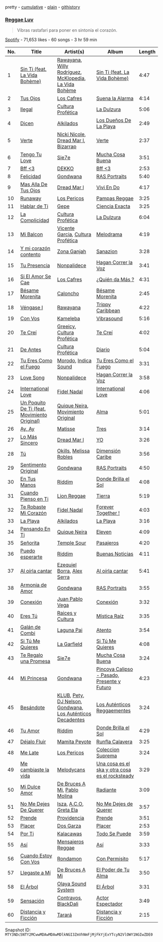 pretty - [cumulative](/playlists/cumulative/37i9dQZF1DX3KVUA2wMxEf.md) - [plain](/playlists/plain/37i9dQZF1DX3KVUA2wMxEf) - [githistory](https://github.githistory.xyz/mackorone/spotify-playlist-archive/blob/main/playlists/plain/37i9dQZF1DX3KVUA2wMxEf)

### [Reggae Luv](https://open.spotify.com/playlist/37i9dQZF1DX3KVUA2wMxEf)

> Vibras rastafari para poner en sintonía el corazón.

[Spotify](https://open.spotify.com/user/spotify) - 71,653 likes - 60 songs - 3 hr 59 min

| No. | Title | Artist(s) | Album | Length |
|---|---|---|---|---|
| 1 | [Sin Ti \(feat\. La Vida Bohème\)](https://open.spotify.com/track/6vLZeNQlHhvJyiUBEzlUQB) | [Rawayana](https://open.spotify.com/artist/2AbQwU2cuEGfD465wCXlg2), [Willy Rodríguez](https://open.spotify.com/artist/4PXThoWa6Eg0a1Cui7KJee), [McKlopedia](https://open.spotify.com/artist/1PNgAcUW6UgN59okEaTpvG), [La Vida Bohème](https://open.spotify.com/artist/5gs7iemsrjIJbz0ryFcy79) | [Sin Ti \(feat\. La Vida Bohème\)](https://open.spotify.com/album/1rp1fcFSrhvtUwUdwf5z7p) | 4:47 |
| 2 | [Tus Ojos](https://open.spotify.com/track/6yyrsrci6u2nreFlhXSy3J) | [Los Cafres](https://open.spotify.com/artist/2ST5XwWB4uXGKk2NXP8DUI) | [Suena la Alarma](https://open.spotify.com/album/3b6Shbr4R5szup0i6Yo6Dv) | 4:14 |
| 3 | [Ilegal](https://open.spotify.com/track/55nSQ0bhYhnN9Gr6yKAF86) | [Cultura Profética](https://open.spotify.com/artist/65HuWBUC1d8ty1q6J42Nfi) | [La Dulzura](https://open.spotify.com/album/0ma0z5JUPvi7ZZtfV8Di0A) | 5:06 |
| 4 | [Dicen](https://open.spotify.com/track/4lbUG41pBCWUc0gtc0ukTu) | [Alkilados](https://open.spotify.com/artist/2DP9xStkVVv753RBiEHXQB) | [Los Dueños De La Playa](https://open.spotify.com/album/2zVtWSTT0PPvpN1mSmVsAp) | 2:49 |
| 5 | [Verte](https://open.spotify.com/track/2mMZAd3ol9wGI2WJl4XJCF) | [Nicki Nicole](https://open.spotify.com/artist/2UZIAOlrnyZmyzt1nuXr9y), [Dread Mar I](https://open.spotify.com/artist/1aw0Cdl1DIrtUrUA6fGbAR), [Bizarrap](https://open.spotify.com/artist/716NhGYqD1jl2wI1Qkgq36) | [Verte](https://open.spotify.com/album/3NXbwVxHga0cmLdnRIDX64) | 2:37 |
| 6 | [Tengo Tu Love](https://open.spotify.com/track/2hgzokI1dOZAxs5PUG0gBT) | [Sie7e](https://open.spotify.com/artist/11wOrJLuakmQqTuhXXW2xz) | [Mucha Cosa Buena](https://open.spotify.com/album/2Lvsyubptl5ITRCjy0FTmH) | 3:51 |
| 7 | [Bff <3](https://open.spotify.com/track/1i1RYy42uVr7KBCpA5Gjym) | [DEKKO](https://open.spotify.com/artist/6ZvYYrrfpb1Z7kICDyxWQE) | [Bff <3](https://open.spotify.com/album/25pzrcoYq32V2h8LNz42Wu) | 2:53 |
| 8 | [Felicidad](https://open.spotify.com/track/34Uygh7OsoZdlzzDbHgjgb) | [Gondwana](https://open.spotify.com/artist/4nSgEvZncnC5oNPVrtwnLd) | [RAS Portraits](https://open.spotify.com/album/5vqr9fcTKswnFS7WJKPax9) | 5:40 |
| 9 | [Mas Alla De Tus Ojos](https://open.spotify.com/track/4Wbc65UGEKfToeo4w8rQO7) | [Dread Mar I](https://open.spotify.com/artist/1aw0Cdl1DIrtUrUA6fGbAR) | [Vivi En Do](https://open.spotify.com/album/1nqhr6N5KbIaUbsTXq5WCa) | 4:17 |
| 10 | [Runaway](https://open.spotify.com/track/2lqFwTECuP5VNUvzzotxWo) | [Los Pericos](https://open.spotify.com/artist/7FnZWGw9lwOr7WzieTKEPR) | [Pampas Reggae](https://open.spotify.com/album/5UT1U06RzF2hWq6d7SGaTn) | 3:25 |
| 11 | [Hablar de Ti](https://open.spotify.com/track/1vV2FBKYvu6sJDqzSCNgbI) | [Gepe](https://open.spotify.com/artist/1fHGzTSloWCtrlKfbLNVhM) | [Ciencia Exacta](https://open.spotify.com/album/4n65tDbR2iIn5e9jgo9Zwv) | 3:25 |
| 12 | [La Complicidad](https://open.spotify.com/track/0yAc7tMrxA3KwdVpVDe402) | [Cultura Profética](https://open.spotify.com/artist/65HuWBUC1d8ty1q6J42Nfi) | [La Dulzura](https://open.spotify.com/album/0ma0z5JUPvi7ZZtfV8Di0A) | 6:04 |
| 13 | [Mi Balcon](https://open.spotify.com/track/05SZ279Bnz9Zst21BMoZWg) | [Vicente Garcia](https://open.spotify.com/artist/2Otnykd696YidQYfEGVmNq), [Cultura Profética](https://open.spotify.com/artist/65HuWBUC1d8ty1q6J42Nfi) | [Melodrama](https://open.spotify.com/album/6Q5EvqV3Vj9wKee5N2fK6E) | 4:19 |
| 14 | [Y mi corazón contento](https://open.spotify.com/track/3FUhe43n5NShAfvPWSyPxE) | [Zona Ganjah](https://open.spotify.com/artist/3yyWIPmsesks6c7uMnvNn2) | [Sanazion](https://open.spotify.com/album/0zxOfn59rNMPrlgiZZiDzy) | 3:28 |
| 15 | [Tu Presencia](https://open.spotify.com/track/58KaBE2fnHA8R0iesCbe8o) | [Nonpalidece](https://open.spotify.com/artist/0W1EfnztQTHuv03MuMzWPe) | [Hagan Correr la Voz](https://open.spotify.com/album/0ko2Kez1pYo91ELqWFPISY) | 3:41 |
| 16 | [Si El Amor Se Cae](https://open.spotify.com/track/0fzgd6DgpsSYg5igdOUGJR) | [Los Cafres](https://open.spotify.com/artist/2ST5XwWB4uXGKk2NXP8DUI) | [¿Quién da Más ?](https://open.spotify.com/album/5eYOXxWRhk2Lqj93pE7zwG) | 4:31 |
| 17 | [Bésame Morenita](https://open.spotify.com/track/2HiEJnTMam9v7sybIZC5SL) | [Caloncho](https://open.spotify.com/artist/2z3KntXLyEF5Lvz1kpdBoA) | [Bésame Morenita](https://open.spotify.com/album/3ilG3dxJg0MGmDlVnkLeZ5) | 2:45 |
| 18 | [Véngase I](https://open.spotify.com/track/1kOzw10XqOtFA7Qar4Bjpu) | [Rawayana](https://open.spotify.com/artist/2AbQwU2cuEGfD465wCXlg2) | [Trippy Caribbean](https://open.spotify.com/album/31sc4BgFQxSnnYtzjZMCmG) | 4:22 |
| 19 | [Con Vos](https://open.spotify.com/track/0UYtcbHyTJYuWLTHBx9GGe) | [Kameleba](https://open.spotify.com/artist/2oSUm3Sv4yNsTLaYuROuST) | [Vibrasound](https://open.spotify.com/album/1x5SELdr0eqHfNDMsMJnv6) | 5:16 |
| 20 | [Te Creí](https://open.spotify.com/track/1G2ZDpnDiNoS2hLunRxsvL) | [Greeicy](https://open.spotify.com/artist/5dbaLmK5SHLLg8Z4CcTJpX), [Cultura Profética](https://open.spotify.com/artist/65HuWBUC1d8ty1q6J42Nfi) | [Te Creí](https://open.spotify.com/album/03IYqrR1pFpSIRi323LrwW) | 4:02 |
| 21 | [De Antes](https://open.spotify.com/track/3aZQgYCIcO2OQHU7bPvt5R) | [Cultura Profética](https://open.spotify.com/artist/65HuWBUC1d8ty1q6J42Nfi) | [Diario](https://open.spotify.com/album/29N2zEcNkyFcgy0dIhqY91) | 5:04 |
| 22 | [Tu Eres Como el Fuego](https://open.spotify.com/track/3Lz5e2T5LK7k6QcUqvoFIF) | [Morodo](https://open.spotify.com/artist/2OnH4HpywAxWkSOEsyjdjn), [Indica Sound](https://open.spotify.com/artist/5VcnstRhnyK8Bft8RLIsC7) | [Tu Eres Como el Fuego](https://open.spotify.com/album/4WfZ8y9zEy9z1VCZM88fm9) | 3:31 |
| 23 | [Love Song](https://open.spotify.com/track/7dGY3JOczM9JLA4zUpSPMN) | [Nonpalidece](https://open.spotify.com/artist/0W1EfnztQTHuv03MuMzWPe) | [Hagan Correr la Voz](https://open.spotify.com/album/0ko2Kez1pYo91ELqWFPISY) | 3:58 |
| 24 | [International Love](https://open.spotify.com/track/2O282x8rik9PMihQAx6bAq) | [Fidel Nadal](https://open.spotify.com/artist/7l2wptrNdI4wEHxTlWa6SS) | [International Love](https://open.spotify.com/album/6TfIPMw7QqgcTEL0sIMW48) | 4:06 |
| 25 | [Un Poquito De Ti \(feat\. Movimiento Original\)](https://open.spotify.com/track/3axbIOoM5lUXADunn5WVos) | [Quique Neira](https://open.spotify.com/artist/7BfDn0T1IbJiD0U8j27obe), [Movimiento Original](https://open.spotify.com/artist/50u2mXgysmTttY0BizYWAo) | [Alma](https://open.spotify.com/album/5oX7WtRFG6PnzhIRgmlTY7) | 5:01 |
| 26 | [Ay, Ay](https://open.spotify.com/track/4MPPzIxQXworEyDIy0ffdd) | [Matisse](https://open.spotify.com/artist/77aLk6J8ofnVxa1eXK9jiU) | [Tres](https://open.spotify.com/album/0dpI4KeBTPdazVzW1paxqh) | 3:14 |
| 27 | [Lo Más Sincero](https://open.spotify.com/track/6cHswTtZboQAcgZGmJZKWM) | [Dread Mar I](https://open.spotify.com/artist/1aw0Cdl1DIrtUrUA6fGbAR) | [YO](https://open.spotify.com/album/04NS8bfaOfqpH8UxeLFuJX) | 3:26 |
| 28 | [Tú](https://open.spotify.com/track/0Y1WKjtTEJakcSy1QbKspx) | [Okills](https://open.spotify.com/artist/5byIHYV7DDUKtHPAMyf3lA), [Melissa Robles](https://open.spotify.com/artist/03Qx159jmT9mvmw5YjzvAs) | [Dimensión Caribe](https://open.spotify.com/album/1zsckcApfP5i2PGcGbJttW) | 3:56 |
| 29 | [Sentimento Original](https://open.spotify.com/track/221XD85dLV8jiMyrEz1JBQ) | [Gondwana](https://open.spotify.com/artist/4nSgEvZncnC5oNPVrtwnLd) | [RAS Portraits](https://open.spotify.com/album/5vqr9fcTKswnFS7WJKPax9) | 4:50 |
| 30 | [En Tus Manos](https://open.spotify.com/track/0IwS12JNt9V2Ur2eI09tpr) | [Riddim](https://open.spotify.com/artist/4nrP6H78NuKzQr9bQxAFVk) | [Donde Brilla el Sol](https://open.spotify.com/album/1zJ6d4lkzKbjSKdPW6CP4T) | 4:08 |
| 31 | [Cuando Pienso en Ti](https://open.spotify.com/track/6d49mKNcJT2426oYiC09gJ) | [Lion Reggae](https://open.spotify.com/artist/07RneuQafxLKe0gPYVd2Ko) | [Tierra](https://open.spotify.com/album/4mbl2aKs7pes6EKvInIsLL) | 5:19 |
| 32 | [Te Robaste Mi Corazón](https://open.spotify.com/track/5fzXA437Mj45Tl5NgXeeq7) | [Fidel Nadal](https://open.spotify.com/artist/7l2wptrNdI4wEHxTlWa6SS) | [Forever Together !](https://open.spotify.com/album/2tmdMhMxeLkpn4X1LgNhht) | 4:03 |
| 33 | [La Playa](https://open.spotify.com/track/0VFp2NOB2gUYtD1raVIFir) | [Alkilados](https://open.spotify.com/artist/2DP9xStkVVv753RBiEHXQB) | [La Playa](https://open.spotify.com/album/0LZXfPCtqnaP9y4KsOMSWV) | 3:16 |
| 34 | [Pensando En Ti](https://open.spotify.com/track/5XORpyys9dvyjJWpTYeame) | [Quique Neira](https://open.spotify.com/artist/7BfDn0T1IbJiD0U8j27obe) | [Eleven](https://open.spotify.com/album/7fNhdRorm3P66FXPCa6GZt) | 4:09 |
| 35 | [Señorita](https://open.spotify.com/track/7gbNeM27pOcRrXOjl49ZyN) | [Temple Sour](https://open.spotify.com/artist/1s5qi7koTDNSvEC71Y3Jg3) | [Pasajeros](https://open.spotify.com/album/7wPX6dyFYxKhSpszngQfhJ) | 4:20 |
| 36 | [Puedo esperarte](https://open.spotify.com/track/21noFdEzJUoFq2apeT3mXh) | [Riddim](https://open.spotify.com/artist/4nrP6H78NuKzQr9bQxAFVk) | [Buenas Noticias](https://open.spotify.com/album/4XtplkaYKyMzIiIekNBe2n) | 4:11 |
| 37 | [Al oírla cantar](https://open.spotify.com/track/1GmzUjLKmccC28IAMFhW1t) | [Ezequiel Borra](https://open.spotify.com/artist/0SzGHC9KInmae0WJoM4aon), [Alex Serra](https://open.spotify.com/artist/3iUmseZo1IoMlJvhjxPy4r) | [Al oírla cantar](https://open.spotify.com/album/5fk1Gz6X5cPaFm9Yipm75h) | 5:41 |
| 38 | [Armonia de Amor](https://open.spotify.com/track/0FGiRaJJoao1C1pNrqpxQA) | [Gondwana](https://open.spotify.com/artist/4nSgEvZncnC5oNPVrtwnLd) | [RAS Portraits](https://open.spotify.com/album/5vqr9fcTKswnFS7WJKPax9) | 3:55 |
| 39 | [Conexión](https://open.spotify.com/track/526O830Od2gPgcXRyRJOX0) | [Juan Pablo Vega](https://open.spotify.com/artist/2PfyKA4qhjkxUVkerTCxz0) | [Conexión](https://open.spotify.com/album/58gzZSrrL0xaRWJlQ5C4w4) | 3:32 |
| 40 | [Eres Tú](https://open.spotify.com/track/54PNVT1xT6FDtKUnR7zSsj) | [Raices y Cultura](https://open.spotify.com/artist/1atI7YjIWe7u50rp2CbkCd) | [Mística Raíz](https://open.spotify.com/album/4JStVeGijMSujCyhPs2vAb) | 3:35 |
| 41 | [Galán de Combi](https://open.spotify.com/track/1tPs3eSeVINVi3CoQf3biD) | [Laguna Pai](https://open.spotify.com/artist/4NmvNRWDxYHYMKt4yiMljS) | [Atento](https://open.spotify.com/album/3VgzoPLs5aIr6Xk4K1IYOD) | 3:54 |
| 42 | [Si Tú Me Quieres](https://open.spotify.com/track/1aGrwoxshC9Bfblm67C5oQ) | [La Garfield](https://open.spotify.com/artist/4MT1vDqEKurI3ctpK6TqLt) | [Si Tú Me Quieres](https://open.spotify.com/album/6Dwm2KnliEQQuefTWJnBnm) | 4:08 |
| 43 | [Te Regalo una Promesa](https://open.spotify.com/track/0OEWFr9nOhfuHaeLcuQaHe) | [Sie7e](https://open.spotify.com/artist/11wOrJLuakmQqTuhXXW2xz) | [Mucha Cosa Buena](https://open.spotify.com/album/2Lvsyubptl5ITRCjy0FTmH) | 3:24 |
| 44 | [Mi Princesa](https://open.spotify.com/track/4JN86HHZDQJNd8amda2rR6) | [Gondwana](https://open.spotify.com/artist/4nSgEvZncnC5oNPVrtwnLd) | [Pincoya Calipso \- Pasado, Presente y Futuro](https://open.spotify.com/album/7wrqy1Srwe2QqpYb4Rq7V6) | 4:23 |
| 45 | [Besándote](https://open.spotify.com/track/4loEDSI6ev2ZAD4tnWOmv4) | [KLUB](https://open.spotify.com/artist/11NwV46MotnomZqyYxE2uY), [Pety](https://open.spotify.com/artist/1KIAFzs3T8c4RanxT9GjZL), [DJ Nelson](https://open.spotify.com/artist/2ydZrTy8U3kOMOzx20s3dg), [Gondwana](https://open.spotify.com/artist/4nSgEvZncnC5oNPVrtwnLd), [Los Auténticos Decadentes](https://open.spotify.com/artist/3HrbmsYpKjWH1lzhad7alj) | [Los Auténticos Reggaementes](https://open.spotify.com/album/3A4mYFF7YY2mZsucLHdEzr) | 3:24 |
| 46 | [Tu Amor](https://open.spotify.com/track/0TM45NFoyeOOMAy6sdxX3n) | [Riddim](https://open.spotify.com/artist/4nrP6H78NuKzQr9bQxAFVk) | [Donde Brilla el Sol](https://open.spotify.com/album/1zJ6d4lkzKbjSKdPW6CP4T) | 4:29 |
| 47 | [Déjalo Fluir](https://open.spotify.com/track/32occ8ejTn4YM90KhPBAQA) | [Mamita Peyote](https://open.spotify.com/artist/241K0nllagXEonPEu1Yyo8) | [Runfla Calavera](https://open.spotify.com/album/7jSJ3aBEE9ENZrg5LJPAfc) | 3:25 |
| 48 | [Me Late](https://open.spotify.com/track/04YwRl721VNa4LOaADJ0uS) | [Los Pericos](https://open.spotify.com/artist/7FnZWGw9lwOr7WzieTKEPR) | [Coleccion Suprema](https://open.spotify.com/album/5F7Go5CAykVMnhdnIA8MFZ) | 3:24 |
| 49 | [Me cambiaste la vida](https://open.spotify.com/track/0ryQ6jI5uGf8oymICMTpRH) | [Melodycans](https://open.spotify.com/artist/1kjHfeJNTbCFiDwz0xJbNF) | [Una cosa es el ska y otra cosa es el rocksteady](https://open.spotify.com/album/6O50zOjFZO8TeOxE9IfUBs) | 3:29 |
| 50 | [Mi Dulce Amor](https://open.spotify.com/track/5IMiNgnJHMzSva0maocFXB) | [De Bruces A Mi](https://open.spotify.com/artist/0Mib7yfd1ByhIhA1DmEeMg), [Pablo Molina](https://open.spotify.com/artist/1PoD7Jl0frSiDWXY5Qt0fB) | [Radiante](https://open.spotify.com/album/3KnKXcmHFsu5GsDREoxtQW) | 3:09 |
| 51 | [No Me Dejes De Querer](https://open.spotify.com/track/3P75lxnADvxMQw81uF4V60) | [Isza](https://open.spotify.com/artist/1tfNf2ifQq25aQvlVxXvlj), [A.C.O](https://open.spotify.com/artist/0x2z4hugJaiGdTP0lzhxvO), [Greta Ela](https://open.spotify.com/artist/5c8L3nGznkMGwbmyMKVIl8) | [No Me Dejes de Querer](https://open.spotify.com/album/1LJ3HPkh4xk1SzSGw8svfs) | 3:57 |
| 52 | [Prende](https://open.spotify.com/track/5SAPEts9WtHjBgsMUx51pq) | [Providencia](https://open.spotify.com/artist/5Jfv3Fh8E4Gb8AYLwl4OCv) | [Prende](https://open.spotify.com/album/04MfLrwrB2ts8uHInFBWS1) | 3:51 |
| 53 | [Placer](https://open.spotify.com/track/6VDVW9NnhfB0J9AzTdyyQq) | [Dos Garza](https://open.spotify.com/artist/7zsTwOXAbIeL7H8hJXgLt8) | [Placer](https://open.spotify.com/album/0e1ZAcg5owwo6xy9lOCiP7) | 2:53 |
| 54 | [Por Ti](https://open.spotify.com/track/6ZC7xd02NYawCQnAYLdLGt) | [Kalacawas](https://open.spotify.com/artist/3dEiQw6wbcXR3VaoYRNXc1) | [Todo Se Puede](https://open.spotify.com/album/5GZWJDXkfDLVRvYsUo0TlD) | 3:59 |
| 55 | [Así](https://open.spotify.com/track/1I2aoG0klUhom3xnQvz6IV) | [Mensajeros Reggae](https://open.spotify.com/artist/33gqwPfmv66I9QO0w5jXoE) | [Así](https://open.spotify.com/album/1Vnxc92RmrxMEoh3wyZFte) | 3:33 |
| 56 | [Cuando Estoy Con Vos](https://open.spotify.com/track/64ibxIzfWFYM2cUTaFyTRb) | [Rondamon](https://open.spotify.com/artist/3rFiEktiHH0wicgmF2HEMP) | [Con Permisito](https://open.spotify.com/album/2L83bqcJ6WfhoWK1zoThRF) | 5:17 |
| 57 | [Llegaste a Mí](https://open.spotify.com/track/6wiG6K6xHQd8Nj9CPblg2V) | [De Bruces A Mi](https://open.spotify.com/artist/0Mib7yfd1ByhIhA1DmEeMg) | [El Poder de Tu Alma](https://open.spotify.com/album/2qj7avJ1IwhmIXZQkj0Ro4) | 3:50 |
| 58 | [El Árbol](https://open.spotify.com/track/1q2GWueMnvjzYGksW2SBPJ) | [Olaya Sound System](https://open.spotify.com/artist/6sVCc3GjCgPU7Vk56h8Zi3) | [El Árbol](https://open.spotify.com/album/5K0vKNaWvRSNKf0EbgUhSu) | 3:31 |
| 59 | [Sensación](https://open.spotify.com/track/6LbMjdYpQvJxDTgAVqNM0T) | [Contravos](https://open.spotify.com/artist/0q6mxrr4ww5O7gewXHIFMC), [BlackDali](https://open.spotify.com/artist/6fQBCAmdaMg4d9WYOMW58B) | [Actor Espectador](https://open.spotify.com/album/1ZHhYDXil7KaimaJkRa3CF) | 3:49 |
| 60 | [Distancia y Ficción](https://open.spotify.com/track/6YZFu1qIZA9o8ryEeoCVpl) | [Tarará](https://open.spotify.com/artist/3pOCFYJe0tWqFlX7XqF4cn) | [Distancia y Ficción](https://open.spotify.com/album/3dpycFGnz2H4v4CGOHs1kO) | 2:15 |

Snapshot ID: `MTY3NDc5NTY2MCwwMDAwMDAwMDlkNGI3ZmVhNmFjMjFkYjExYTcyN2VlOWY1NGIwZDE0`
